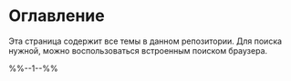 # Оглавление

Эта страница содержит все темы в данном репозитории. Для поиска нужной, можно воспользоваться встроенным поиском браузера.

%%--1--%%
